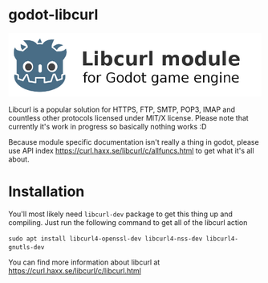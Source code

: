# godot-libcurl

![Godot libcurl module label](/label.png)

Libcurl is a popular solution for HTTPS, FTP, SMTP, POP3, IMAP and countless other protocols licensed under MIT/X license. Please note that currently it's work in progress so basically nothing works :D 

Because module specific documentation isn't really a thing in godot, please use API index https://curl.haxx.se/libcurl/c/allfuncs.html to get what it's all about. 

# Installation

You'll most likely need `libcurl-dev` package to get this thing up and compiling. Just run the following command to get all of the libcurl action

`sudo apt install libcurl4-openssl-dev libcurl4-nss-dev libcurl4-gnutls-dev`

You can find more information about libcurl at https://curl.haxx.se/libcurl/c/libcurl.html 
